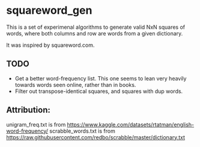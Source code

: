 # squareword_gen
This is a set of experimenal algorithms to generate valid
NxN squares of words, where both columns and row are words
from a given dictionary.

It was inspired by squareword.com.

## TODO
* Get a better word-frequency list. This one seems to lean very heavily towards
words seen online, rather than in books.
* Filter out transpose-identical squares,  and squares with dup words.


## Attribution:
  unigram_freq.txt is from https://www.kaggle.com/datasets/rtatman/english-word-frequency/
  scrabble_words.txt is from https://raw.githubusercontent.com/redbo/scrabble/master/dictionary.txt
